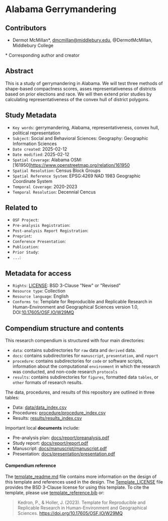 # Alabama Gerrymandering

## Contributors

- Dermot McMillan\*, dmcmillan@middlebury.edu, @DermotMcMillan, Middlebury College

\* Corresponding author and creator

## Abstract

This is a study of gerrymandering in Alabama.
We will test three methods of shape-based compactness scores, asses representativeness of districts based on prior elections and race.
We will then extend prior studies by calculating representativeness of the convex hull of district polygons.

## Study Metadata

- `Key words`: gerrymandering, Alabama, representativeness, convex hull, political representation
- `Subject`: Social and Behavioral Sciences: Geography: Geographic Information Sciences
- `Date created`: 2025-02-12
- `Date modified`: 2025-02-12
- `Spatial Coverage`: Alabama OSM:[161950]https://www.openstreetmap.org/relation/161950
- `Spatial Resolution`: Census Block Groups
- `Spatial Reference System`: EPSG:4269 NAD 1983 Geographic Coordinate System
- `Temporal Coverage`: 2020-2023
- `Temporal Resolution`: Decennial Cencus

## Related to

- `OSF Project`:
- `Pre-analysis Registration`:
- `Post-analysis Report Registration`:
- `Preprint`:
- `Conference Presentation`:
- `Publication`:
- `Prior Study`:
- `...`:

## Metadata for access

- `Rights`: [LICENSE](LICENSE): BSD 3-Clause "New" or "Revised"
- `Resource type`: Collection
- `Resource language`: English
- `Conforms to`: Template for Reproducible and Replicable Research in Human-Environment and Geographical Sciences version 1.0, DOI:[10.17605/OSF.IO/W29MQ](https://doi.org/10.17605/OSF.IO/W29MQ)

## Compendium structure and contents

This research compendium is structured with four main directories:

- `data`: contains subdirectories for `raw` data and `derived` data.
- `docs`: contains subdirectories for `manuscript`, `presentation`, and `report`
- `procedure`: contains subdirectories for `code` or software scripts, information about the computational `environment` in which the research was conducted, and non-code research `protocols`
- `results`: contains subdirectories for `figures`, formatted data `tables`, or `other` formats of research results.

The data, procedures, and results of this repository are outlined in three tables:
- Data: [data/data_index.csv](data/data_index.csv)
- Procedures: [procedure/procedure_index.csv](procedure/procedure_index.csv)
- Results: [results/results_index.csv](results/results_index.csv)

Important local **documents** include:
- Pre-analysis plan: [docs/report/preanalysis.pdf](docs/report/preanalysis.pdf)
- Study report: [docs/report/report.pdf](docs/report/report.pdf)
- Manuscript: [docs/manuscript/manuscript.pdf](docs/manuscript/manuscript.pdf)
- Presentation: [docs/presentation/presentation.pdf](docs/presentation/presentation.pdf)

#### Compendium reference

The [template_readme.md](template_readme.md) file contains more information on the design of this template and references used in the design.
The [Template_LICENSE](Template_LICENSE) file provides the BSD 3-Clause license for using this template.
To cite the template, please use [template_reference.bib](template_reference.bib) or:
> Kedron, P., & Holler, J. (2023). Template for Reproducible and Replicable Research in Human-Environment and Geographical Sciences. https://doi.org/10.17605/OSF.IO/W29MQ
